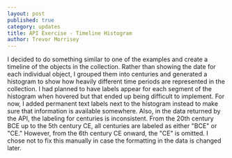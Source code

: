 ```yaml
---
layout: post
published: true
category: updates
title: API Exercise - Timeline Histogram
author: Trevor Morrisey
---
```

I decided to do something similar to one of the examples and create a timeline of the objects in the collection. Rather than showing the date for each individual object, I grouped them into centuries and generated a histogram to show how heavily different time periods are represented in the collection. I had planned to have labels appear for each segment of the histogram when hovered but that ended up being difficult to implement. For now, I added permanent text labels next to the histogram instead to make sure that information is available somewhere. Also, in the data returned by the API, the labeling for centuries is inconsistent. From the 20th century BCE up to the 5th century CE, all centuries are labeled as either "BCE" or "CE." However, from the 6th century CE onward, the "CE" is omitted. I chose not to fix this manually in case the formatting in the data is changed later.
